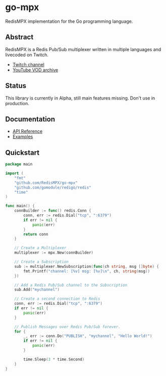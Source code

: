 # go-mpx
RedisMPX implementation for the Go programming language.

## Abstract
RedisMPX is a Redis Pub/Sub multiplexer written in multiple languages and livecoded on Twitch.

- [Twitch channel](https://twitch.tv/kristoff_it)
- [YouTube VOD archive](https://www.youtube.com/user/Kappaloris/videos)


## Status
This library is currently in Alpha, still main features missing. Don't use in production.



## Documentation
- [API Reference](https://godoc.org/github.com/RedisMPX/go-mpx)
- [Examples](/examples/)

## Quickstart
```go
package main

import (
	"fmt"
	"github.com/RedisMPX/go-mpx"
	"github.com/gomodule/redigo/redis"
	"time"
)

func main() {
	connBuilder := func() redis.Conn {
		conn, err := redis.Dial("tcp", ":6379")
		if err != nil {
			panic(err)
		}
		return conn
	}

	// Create a Multiplexer
	multiplexer := mpx.New(connBuilder)

	// Create a Subscription
	sub := multiplexer.NewSubscription(func(ch string, msg []byte) {
		fmt.Printf("channel: [%v] msg: [%v]\n", ch, string(msg))
	})

	// Add a Redis Pub/Sub channel to the Subscription
	sub.Add("mychannel")

	// Create a second connection to Redis
	conn, err := redis.Dial("tcp", ":6379")
	if err != nil {
		panic(err)
	}

	// Publish Messages over Redis Pub/Sub forever.
	for {
		_, err := conn.Do("PUBLISH", "mychannel", "Hello World!")
		if err != nil {
			panic(err)
		}

		time.Sleep(3 * time.Second)
	}
}
```
